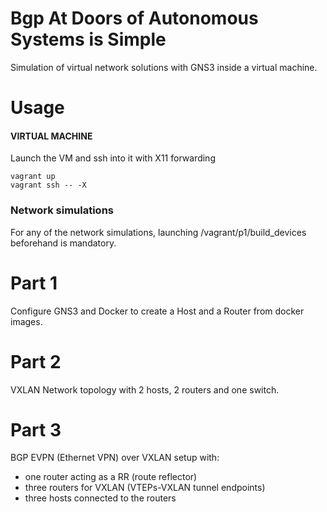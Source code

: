 # Bgp At Doors of Autonomous Systems is Simple

Simulation of virtual network solutions with GNS3 inside a virtual machine.

# Usage
#### VIRTUAL MACHINE
Launch the VM and ssh into it with X11 forwarding

``` 
vagrant up
vagrant ssh -- -X
```
### Network simulations
For any of the network simulations, launching /vagrant/p1/build_devices beforehand is mandatory.

# Part 1
Configure GNS3 and Docker to create a Host and a Router from docker images.

# Part 2
VXLAN Network topology with 2 hosts, 2 routers and one switch.

# Part 3
BGP EVPN (Ethernet VPN) over VXLAN setup with:
- one router acting as a RR (route reflector)
- three routers for VXLAN (VTEPs-VXLAN tunnel endpoints)
- three hosts connected to the routers 


